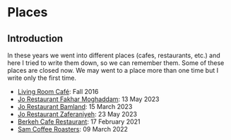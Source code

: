# Places

## Introduction

In these years we went into different places (cafes, restaurants, etc.) and here I tried to write them down, so we can remember them.
Some of these places are closed now. We may went to a place more than one time but I write only the first time.

- [Living Room Café](https://goo.gl/maps/3Ean34QrSEkVpw9k7): Fall 2016
- [Jo Restaurant Fakhar Moghaddam](https://goo.gl/maps/ADvTBXxPVo5mUf5n9): 13 May 2023
- [Jo Restaurant Bamland](https://goo.gl/maps/9wPokzwtH1bAL3Sc9): 15 March 2023
- [Jo Restaurant Zaferaniyeh](https://goo.gl/maps/2oBgfmU2qnyYo2Xy5): 23 May 2023
- [Berkeh Cafe Restaurant](https://goo.gl/maps/uaUmknS3Wu8mnbfX6): 17 February 2021
- [Sam Coffee Roasters](https://goo.gl/maps/VozpmZNK7MXLC5La9): 09 March 2022
